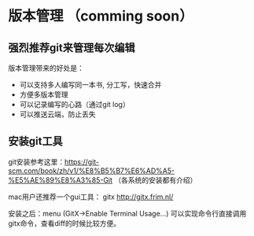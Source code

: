 # 版本管理 （comming soon）

## 强烈推荐git来管理每次编辑

版本管理带来的好处是：

* 可以支持多人编写同一本书, 分工写，快速合并
* 方便多版本管理
* 可以记录编写的心路（通过git log）
* 可以推送云端，防止丢失

## 安装git工具

git安装参考这里：https://git-scm.com/book/zh/v1/%E8%B5%B7%E6%AD%A5-%E5%AE%89%E8%A3%85-Git （各系统的安装都有介绍）

mac用户还推荐一个gui工具： gitx 
http://gitx.frim.nl/

安装之后：menu (GitX->Enable Terminal Usage…) 可以实现命令行直接调用gitx命令，查看diff的时候比较方便。